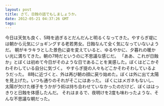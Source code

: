 ```yaml
---
layout: post
title: さて、日蝕の話でもしましょうか。 
date: 2012-05-21 04:37:26 GMT
tags: 
---
```

今日は天気も良く、5時を過ぎるとだんだんと明るくなってきた。やすらぎ堤には朝から元気にジョギングする老若男女。日蝕なんて全く気になっていないようだ。
朝がキラキラとした景色に姿を変えていると、ゆるやかに、夕暮れの暖かい光に満ちてきた。朝の7時だというのに不思議な感じだ。
「ああ、これが日蝕か」とぼくは初めて今日がそのような日であることを実感した。ぼくはどこかそわそわしている自分に気づく。
やすらぎ提の人々もどこかそわそわしているようだった。 
8時に近づくと、外は再び朝の顔に戻り始めた。ぼくは外に出て太陽を見上げた。いつも通りのそれがそこにはあった。
ぼくにはメガネもないし、太陽が欠けた様子をうかがう術は持ち合わせていなかったのだけど、ぼくははっきりと日蝕を体感したんだ。 それはまるで、夜明けを2度も味わったような、そんな不思議な朝だった。
